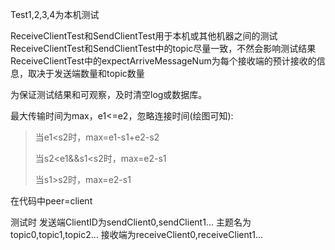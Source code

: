 Test1,2,3,4为本机测试

ReceiveClientTest和SendClientTest用于本机或其他机器之间的测试
ReceiveClientTest和SendClientTest中的topic尽量一致，不然会影响测试结果
ReceiveClientTest中的expectArriveMessageNum为每个接收端的预计接收的信息，取决于发送端数量和topic数量

为保证测试结果和可观察，及时清空log或数据库。

最大传输时间为max，e1<=e2，忽略连接时间(绘图可知):
> 当e1<s2时，max=e1-s1+e2-s2
>
> 当s2<e1&&s1<s2时，max=e2-s1
>
> 当s1>s2时，max=e2-s1

在代码中peer=client

测试时
发送端ClientID为sendClient0,sendClient1...
主题名为topic0,topic1,topic2...
接收端为receiveClient0,receiveClient1...

